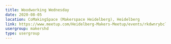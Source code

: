 ```yaml
---
title: Woodworking Wednesday
date: 2020-08-05
location: CoMakingSpace (Makerspace Heidelberg), Heidelberg
link: https://www.meetup.com/Heidelberg-Makers-Meetup/events/rkdwnrybclbhb/
usergroup: makershd
type: usergroup
---
```

